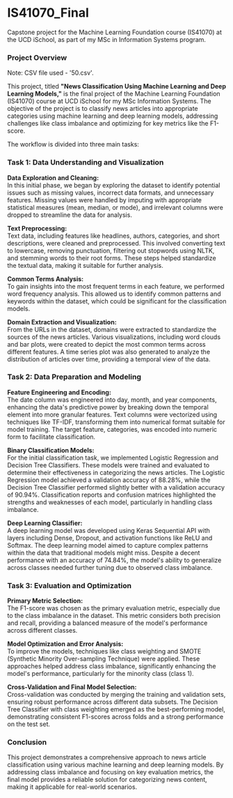 # IS41070_Final
Capstone project for the Machine Learning Foundation course (IS41070) at the UCD iSchool, as part of my MSc in Information Systems program.

### Project Overview

Note: CSV file used - '50.csv'.

This project, titled **"News Classification Using Machine Learning and Deep Learning Models,"** is the final project of the Machine Learning Foundation (IS41070) course at UCD iSchool for my MSc Information Systems. The objective of the project is to classify news articles into appropriate categories using machine learning and deep learning models, addressing challenges like class imbalance and optimizing for key metrics like the F1-score.

The workflow is divided into three main tasks:

### Task 1: Data Understanding and Visualization

**Data Exploration and Cleaning:**  
In this initial phase, we began by exploring the dataset to identify potential issues such as missing values, incorrect data formats, and unnecessary features. Missing values were handled by imputing with appropriate statistical measures (mean, median, or mode), and irrelevant columns were dropped to streamline the data for analysis.

**Text Preprocessing:**  
Text data, including features like headlines, authors, categories, and short descriptions, were cleaned and preprocessed. This involved converting text to lowercase, removing punctuation, filtering out stopwords using NLTK, and stemming words to their root forms. These steps helped standardize the textual data, making it suitable for further analysis.

**Common Terms Analysis:**  
To gain insights into the most frequent terms in each feature, we performed word frequency analysis. This allowed us to identify common patterns and keywords within the dataset, which could be significant for the classification models.

**Domain Extraction and Visualization:**  
From the URLs in the dataset, domains were extracted to standardize the sources of the news articles. Various visualizations, including word clouds and bar plots, were created to depict the most common terms across different features. A time series plot was also generated to analyze the distribution of articles over time, providing a temporal view of the data.

### Task 2: Data Preparation and Modeling

**Feature Engineering and Encoding:**  
The date column was engineered into day, month, and year components, enhancing the data's predictive power by breaking down the temporal element into more granular features. Text columns were vectorized using techniques like TF-IDF, transforming them into numerical format suitable for model training. The target feature, categories, was encoded into numeric form to facilitate classification.

**Binary Classification Models:**  
For the initial classification task, we implemented Logistic Regression and Decision Tree Classifiers. These models were trained and evaluated to determine their effectiveness in categorizing the news articles. The Logistic Regression model achieved a validation accuracy of 88.28%, while the Decision Tree Classifier performed slightly better with a validation accuracy of 90.94%. Classification reports and confusion matrices highlighted the strengths and weaknesses of each model, particularly in handling class imbalance.

**Deep Learning Classifier:**  
A deep learning model was developed using Keras Sequential API with layers including Dense, Dropout, and activation functions like ReLU and Softmax. The deep learning model aimed to capture complex patterns within the data that traditional models might miss. Despite a decent performance with an accuracy of 74.84%, the model's ability to generalize across classes needed further tuning due to observed class imbalance.

### Task 3: Evaluation and Optimization

**Primary Metric Selection:**  
The F1-score was chosen as the primary evaluation metric, especially due to the class imbalance in the dataset. This metric considers both precision and recall, providing a balanced measure of the model's performance across different classes.

**Model Optimization and Error Analysis:**  
To improve the models, techniques like class weighting and SMOTE (Synthetic Minority Over-sampling Technique) were applied. These approaches helped address class imbalance, significantly enhancing the model's performance, particularly for the minority class (class 1).

**Cross-Validation and Final Model Selection:**  
Cross-validation was conducted by merging the training and validation sets, ensuring robust performance across different data subsets. The Decision Tree Classifier with class weighting emerged as the best-performing model, demonstrating consistent F1-scores across folds and a strong performance on the test set.

### Conclusion

This project demonstrates a comprehensive approach to news article classification using various machine learning and deep learning models. By addressing class imbalance and focusing on key evaluation metrics, the final model provides a reliable solution for categorizing news content, making it applicable for real-world scenarios.
